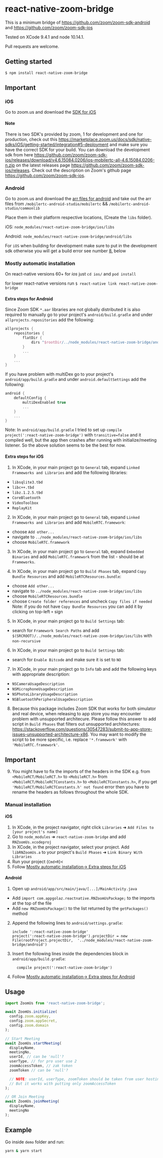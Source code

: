 
# react-native-zoom-bridge

This is a minimum bridge of https://github.com/zoom/zoom-sdk-android and https://github.com/zoom/zoom-sdk-ios

Tested on XCode 9.4.1 and node 10.14.1.

Pull requests are welcome.

## Getting started

`$ npm install react-native-zoom-bridge`

## Important

### iOS
Go to zoom.us and download the [SDK for iOS](https://marketplace.zoom.us/docs/sdk/native-sdks/android/getting-started/install-sdk#1-download-the-zoom-sdk)

#### Note

There is two SDK's provided by zoom, 1 for development and one for production, check out this https://marketplace.zoom.us/docs/sdk/native-sdks/iOS/getting-started/integration#5-deployment and make sure you have the correct SDK for your build. You can download the development sdk from here https://github.com/zoom/zoom-sdk-ios/releases/download/v4.6.15084.0206/ios-mobilertc-all-4.6.15084.0206-n.zip on the latest releases page https://github.com/zoom/zoom-sdk-ios/releases. Check out the description on Zoom's github page https://github.com/zoom/zoom-sdk-ios.

### Android
Go to zoom.us and download the [arr files for android](https://marketplace.zoom.us/docs/sdk/native-sdks/android/getting-started/install-sdk#1-download-the-zoom-sdk) and take out the arr files from `/mobilertc-android-studio/mobilertc` && `/mobilertc-android-studio/commonlib`

Place them in their platform respective locations, (Create the `libs` folder).

iOS: `node_modules/react-native-zoom-bridge/ios/libs`

Android: `node_modules/react-native-zoom-bridge/android/libs`

For `iOS` when building for development make sure to put in the development sdk otherwise you will get a build error see number [8.](#8) below

### Mostly automatic installation

On react-native versions 60+ for *ios* just `cd ios/` and `pod install`

for lower react-native versions run `$ react-native link react-native-zoom-bridge`

#### Extra steps for Android

Since Zoom SDK `*.aar` libraries are not globally distributed
it is also required to manually go to your project's `android/build.gradle` and under `allprojects.repositories` add the following:
```gradle
allprojects {
    repositories {
        flatDir {
            dirs "$rootDir/../node_modules/react-native-zoom-bridge/android/libs"
        }
        ...
    }
    ...
}
```

If you have problem with multiDex go to your project's `android/app/build.gradle` and under `android.defaultSettings` add the following:
```gradle
android {
    defaultConfig {
        multiDexEnabled true
        ...
    }
    ...
}
```

Note: In `android/app/build.gradle` I tried to set up `compile project(':react-native-zoom-bridge')` with `transitive=false`
and it compiled well, but the app then crashes after running with initialize/meeting listener.
So the above solution seems to be the best for now.

#### Extra steps for iOS

1. In XCode, in your main project go to `General` tab, expand `Linked Frameworks and Libraries` and add the following libraries:
* `libsqlite3.tbd`
* `libc++.tbd`
* `libz.1.2.5.tbd`
* `CoreBluetooth`
* `VideoToolbox`
* `ReplayKit`

2. In XCode, in your main project go to `General` tab, expand `Linked Frameworks and Libraries` and add `MobileRTC.framework`:
* choose `Add other...`
* navigate to `../node_modules/react-native-zoom-bridge/ios/libs`
* choose `MobileRTC.framework`

3. In XCode, in your main project go to `General` tab, expand `Embedded Binaries` and add `MobileRTC.framework` from the list - should be at `Frameworks`.

4. In XCode, in your main project go to `Build Phases` tab, expand `Copy Bundle Resources` and add `MobileRTCResources.bundle`:
* choose `Add other...`
* navigate to `../node_modules/react-native-zoom-bridge/ios/libs`
* choose `MobileRTCResources.bundle`
* choose `Create folder references` and uncheck `Copy files if needed`
Note: if you do not have `Copy Bundle Resources` you can add it by clicking on top-left `+` sign

5. In XCode, in your main project go to `Build Settings` tab:
* search for `Framework Search Paths` and add `$(SRCROOT)/../node_modules/react-native-zoom-bridge/ios/libs` with `non-recursive`

6. In XCode, in your main project go to `Build Settings` tab:
* search for `Enable Bitcode` and make sure it is set to `NO`

7. In XCode, in your main project go to `Info` tab and add the following keys with appropriate description:
* `NSCameraUsageDescription`
* `NSMicrophoneUsageDescription`
* `NSPhotoLibraryUsageDescription`
* `NSBluetoothPeripheralUsageDescription`

8. Because this package includes Zoom SDK that works for both simulator and real device, when releasing to app store you may encounter problem with unsupported architecure. Please follow this answer to add script in `Build Phases` that filters out unsupported architectures: https://stackoverflow.com/questions/30547283/submit-to-app-store-issues-unsupported-architecture-x86. You may want to modify the script to be more specific, i.e. replace `'*.framework'` with `'MobileRTC.framework'`.
  
## Important

9. You might have to fix the imports of the headers in the SDK e.g. from `<MobileRCT/MobileRCT.h>` to `<MobileRCT.h>` from `<MobileRCT/MobileRCTConstants.h>` to `<MobileRCTConstants.h>`, if you get `'MobileRCT/MobileRCTConstants.h' not found` error then you have to rename the headers as follows throughout the whole SDK.

### Manual installation

#### iOS

1. In XCode, in the project navigator, right click `Libraries` ➜ `Add Files to [your project's name]`
2. Go to `node_modules` ➜ `react-native-zoom-bridge` and add `RNZoomUs.xcodeproj`
3. In XCode, in the project navigator, select your project. Add `libRNZoomUs.a` to your project's `Build Phases` ➜ `Link Binary With Libraries`
4. Run your project (`Cmd+R`)<
5. Follow [Mostly automatic installation-> Extra steps for iOS](#extra-steps-for-ios)

#### Android

1. Open up `android/app/src/main/java/[...]/MainActivity.java`
  - Add `import com.appgolaz.reactnative.RNZoomUsPackage;` to the imports at the top of the file
  - Add `new RNZoomUsPackage()` to the list returned by the `getPackages()` method
2. Append the following lines to `android/settings.gradle`:
  	```
  	include ':react-native-zoom-bridge'
  	project(':react-native-zoom-bridge').projectDir = new File(rootProject.projectDir, 	'../node_modules/react-native-zoom-bridge/android')
  	```
3. Insert the following lines inside the dependencies block in `android/app/build.gradle`:
  	```
      compile project(':react-native-zoom-bridge')
  	```
4. Follow [Mostly automatic installation-> Extra steps for Android](#extra-steps-for-android)


## Usage
```javascript
import ZoomUs from 'react-native-zoom-bridge';

await ZoomUs.initialize(
  config.zoom.appKey,
  config.zoom.appSecret,
  config.zoom.domain
);

// Start Meeting
await ZoomUs.startMeeting(
  displayName,
  meetingNo,
  userId, // can be 'null'?
  userType, // for pro user use 2
  zoomAccessToken, // zak token
  zoomToken // can be 'null'?

  // NOTE: userId, userType, zoomToken should be taken from user hosting this meeting (not sure why it is required)
  // But it works with putting only zoomAccessToken
);

// OR Join Meeting
await ZoomUs.joinMeeting(
  displayName,
  meetingNo
);
```

## Example
Go inside `demo` folder and run:
```bash
yarn & yarn start
```
